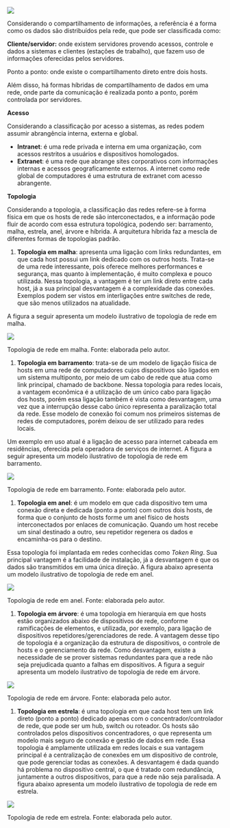 [![](https://ampli-images.s3.amazonaws.com/production/cd388a39-e404-4146-8954-6142229aa183/original)](https://ampli-images.s3.amazonaws.com/production/cd388a39-e404-4146-8954-6142229aa183/original)

Considerando o compartilhamento de informações, a referência é a forma como os dados são distribuídos pela rede, que pode ser classificada como:

**Cliente/servidor:** onde existem servidores provendo acessos, controle e dados a sistemas e clientes (estações de trabalho), que fazem uso de informações oferecidas pelos servidores.

Ponto a ponto: onde existe o compartilhamento direto entre dois hosts.

Além disso, há formas híbridas de compartilhamento de dados em uma rede, onde parte da comunicação é realizada ponto a ponto, porém controlada por servidores.

**Acesso**

Considerando a classificação por acesso a sistemas, as redes podem assumir abrangência interna, externa e global.

- **Intranet**: é uma rede privada e interna em uma organização, com acessos restritos a usuários e dispositivos homologados.
- **Extranet**: é uma rede que abrange sites corporativos com informações internas e acessos geograficamente externos. A internet como rede global de computadores é uma estrutura de extranet com acesso abrangente.

**Topologia**

Considerando a topologia, a classificação das redes refere-se à forma física em que os hosts de rede são interconectados, e a informação pode fluir de acordo com essa estrutura topológica, podendo ser: barramento, malha, estrela, anel, árvore e híbrida. A arquitetura híbrida faz a mescla de diferentes formas de topologias padrão.

1. **Topologia em malha**: apresenta uma ligação com links redundantes, em que cada host possui um link dedicado com os outros hosts. Trata-se de uma rede interessante, pois oferece melhores performances e segurança, mas quanto à implementação, é muito complexa e pouco utilizada. Nessa topologia, a vantagem é ter um link direto entre cada host, já a sua principal desvantagem é a complexidade das conexões. Exemplos podem ser vistos em interligações entre switches de rede, que são menos utilizados na atualidade.

A figura a seguir apresenta um modelo ilustrativo de topologia de rede em malha.

[![](https://ampli-images.s3.amazonaws.com/production/496274e1-5608-4d62-970d-8874a3ff337d/original)](https://ampli-images.s3.amazonaws.com/production/496274e1-5608-4d62-970d-8874a3ff337d/original)

Topologia de rede em malha. Fonte: elaborada pelo autor.

1. **Topologia em barramento**: trata-se de um modelo de ligação física de hosts em uma rede de computadores cujos dispositivos são ligados em um sistema multiponto, por meio de um cabo de rede que atua como link principal, chamado de backbone. Nessa topologia para redes locais, a vantagem econômica é a utilização de um único cabo para ligação dos hosts, porém essa ligação também é vista como desvantagem, uma vez que a interrupção desse cabo único representa a paralização total da rede. Esse modelo de conexão foi comum nos primeiros sistemas de redes de computadores, porém deixou de ser utilizado para redes locais.

Um exemplo em uso atual é a ligação de acesso para internet cabeada em residências, oferecida pela operadora de serviços de internet. A figura a seguir apresenta um modelo ilustrativo de topologia de rede em barramento.

[![](https://ampli-images.s3.amazonaws.com/production/5edb5f60-50cc-4bfc-85f0-ef18561754e7/original)](https://ampli-images.s3.amazonaws.com/production/5edb5f60-50cc-4bfc-85f0-ef18561754e7/original)

Topologia de rede em barramento. Fonte: elaborada pelo autor.

1. **Topologia em anel**: é um modelo em que cada dispositivo tem uma conexão direta e dedicada (ponto a ponto) com outros dois hosts, de forma que o conjunto de hosts forme um anel físico de hosts interconectados por enlaces de comunicação. Quando um host recebe um sinal destinado a outro, seu repetidor regenera os dados e encaminha-os para o destino.

Essa topologia foi implantada em redes conhecidas como _Token Ring_. Sua principal vantagem é a facilidade de instalação, já a desvantagem é que os dados são transmitidos em uma única direção. A figura abaixo apresenta um modelo ilustrativo de topologia de rede em anel.

[![](https://ampli-images.s3.amazonaws.com/production/009c48e2-a3e0-47ab-9ab5-a008c67194fa/original)](https://ampli-images.s3.amazonaws.com/production/009c48e2-a3e0-47ab-9ab5-a008c67194fa/original)

Topologia de rede em anel. Fonte: elaborada pelo autor.

1. **Topologia em árvore**: é uma topologia em hierarquia em que hosts estão organizados abaixo de dispositivos de rede, conforme ramificações de elementos, e utilizada, por exemplo, para ligação de dispositivos repetidores/gerenciadores de rede. A vantagem desse tipo de topologia é a organização da estrutura de dispositivos, o controle de hosts e o gerenciamento da rede. Como desvantagem, existe a necessidade de se prover sistemas redundantes para que a rede não seja prejudicada quanto a falhas em dispositivos. A figura a seguir apresenta um modelo ilustrativo de topologia de rede em árvore.

[![](https://ampli-images.s3.amazonaws.com/production/940dbca2-2c64-4728-903a-980292fb9b37/original)](https://ampli-images.s3.amazonaws.com/production/940dbca2-2c64-4728-903a-980292fb9b37/original)

Topologia de rede em árvore. Fonte: elaborada pelo autor.

1. **Topologia em estrela**: é uma topologia em que cada host tem um link direto (ponto a ponto) dedicado apenas com o concentrador/controlador de rede, que pode ser um hub, switch ou roteador. Os hosts são controlados pelos dispositivos concentradores, o que representa um modelo mais seguro de conexão e gestão de dados em rede. Essa topologia é amplamente utilizada em redes locais e sua vantagem principal é a centralização de conexões em um dispositivo de controle, que pode gerenciar todas as conexões. A desvantagem é dada quando há problema no dispositivo central, o que é tratado com redundância, juntamente a outros dispositivos, para que a rede não seja paralisada. A figura abaixo apresenta um modelo ilustrativo de topologia de rede em estrela.

[![](https://ampli-images.s3.amazonaws.com/production/3518365d-d6f0-4f81-af99-b96d2201a6a2/original)](https://ampli-images.s3.amazonaws.com/production/3518365d-d6f0-4f81-af99-b96d2201a6a2/original)

Topologia de rede em estrela. Fonte: elaborada pelo autor.